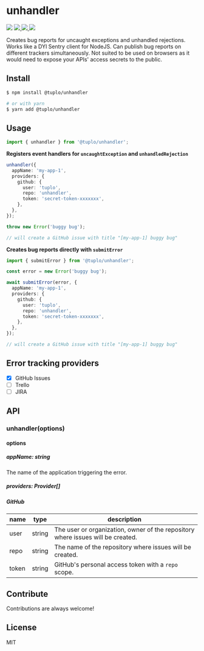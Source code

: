 # unhandler

<p>
  <img src="https://img.shields.io/npm/v/@tuplo/unhandler">
  <a href="https://codeclimate.com/github/tuplo/unhandler/maintainability">
    <img src="https://api.codeclimate.com/v1/badges/b460b35ffc1d540fb7d9/maintainability" />
  </a>
  <a href="https://codeclimate.com/github/tuplo/unhandler/test_coverage">
    <img src="https://api.codeclimate.com/v1/badges/b460b35ffc1d540fb7d9/test_coverage" />
  </a>
  <img src="https://packagephobia.now.sh/badge?p=@tuplo/unhandler">
</p>

Creates bug reports for uncaught exceptions and unhandled rejections. Works like a DYI Sentry client for NodeJS. Can publish bug reports on different trackers simultaneously. Not suited to be used on browsers as it would need to expose your APIs' access secrets to the public.

## Install

```bash
$ npm install @tuplo/unhandler

# or with yarn
$ yarn add @tuplo/unhandler
```

## Usage

```ts
import { unhandler } from '@tuplo/unhandler';
```

**Registers event handlers for `uncaughtException` and `unhandledRejection`**

```ts
unhandler({
  appName: 'my-app-1',
  providers: {
    github: {
      user: 'tuplo',
      repo: 'unhandler',
      token: 'secret-token-xxxxxxx',
    },
  },
});

throw new Error('buggy bug');

// will create a GitHub issue with title "[my-app-1] buggy bug"
```

**Creates bug reports directly with `submitError`**

```ts
import { submitError } from '@tuplo/unhandler';

const error = new Error('buggy bug');

await submitError(error, {
  appName: 'my-app-1',
  providers: {
    github: {
      user: 'tuplo',
      repo: 'unhandler',
      token: 'secret-token-xxxxxxx',
    },
  },
});

// will create a GitHub issue with title "[my-app-1] buggy bug"
```

## Error tracking providers

- [x] GitHub Issues
- [ ] Trello
- [ ] JIRA

## API

### unhandler(options)

#### options

##### appName: string

The name of the application triggering the error.

##### providers: Provider[]

##### GitHub

| name  | type   | description                                                                     |
| ----- | ------ | ------------------------------------------------------------------------------- |
| user  | string | The user or organization, owner of the repository where issues will be created. |
| repo  | string | The name of the repository where issues will be created.                        |
| token | string | GitHub's personal access token with a `repo` scope.                             |

## Contribute

Contributions are always welcome!

## License

MIT
